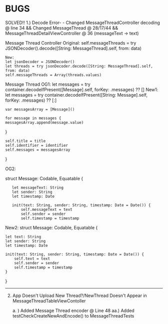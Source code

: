 # BUGS


SOLVED!!
1.)  Decode Error-  - Changed MessageThreadController decoding @ line 34 && Changed MessageThread @ 28/17/44 && MessageThreadDetailViewController @ 36 (messageText -> text)

Message Thread Controller
    Original: 
    self.messageThreads = try JSONDecoder().decode([String: MessageThread].self, from: data)

    New:
    let jsonDecoder = JSONDecoder()
    let threads = try jsonDecoder.decode([String: MessageThread].self, from: data)
    self.messageThreads = Array(threads.values)

Message Thread
    OG1: 
    let messages = try container.decodeIfPresent([Message].self, forKey: .messages) ?? []
    New1: 
    let messages = try container.decodeIfPresent([String: Message].self, forKey: .messages) ?? [:]
    
    var messagesArray = [Message]()
           
    for message in messages {
    messagesArray.append(message.value)
}
           
    self.title = title
    self.identifier = identifier
    self.messages = messagesArray
}

OG2: 

   struct Message: Codable, Equatable {
       
       let messageText: String
       let sender: String
       let timestamp: Date
       
       init(text: String, sender: String, timestamp: Date = Date()) {
           self.messageText = text
           self.sender = sender
           self.timestamp = timestamp
           
New2: 
struct Message: Codable, Equatable {
    
    let text: String
    let sender: String
    let timestamp: Date
    
    init(text: String, sender: String, timestamp: Date = Date()) {
        self.text = text
        self.sender = sender
        self.timestamp = timestamp
    }
}

_________________________________

2. App Doesn't Upload New Thread?/NewThread Doesn't Appear in MessageThreadTableViewContoller 

    a. ) Added Message Thread encoder @ Line 48
        aa.) Added testCheckCreateNewAndEncode()  to MessageThreadTests
    
    
    



    


